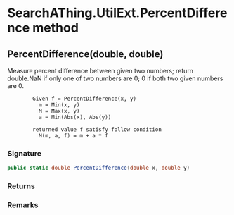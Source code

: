 # SearchAThing.UtilExt.PercentDifference method
## PercentDifference(double, double)
Measure percent difference between given two numbers;
            return double.NaN if only one of two numbers are 0;
            0 if both two given numbers are 0.
            
            Given f = PercentDifference(x, y)
              m = Min(x, y)
              M = Max(x, y)        
              a = Min(Abs(x), Abs(y))
            
            returned value f satisfy follow condition        
              M(m, a, f) = m + a * f

### Signature
```csharp
public static double PercentDifference(double x, double y)
```
### Returns

### Remarks

